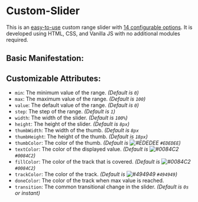 # Custom-Slider
This is an [easy-to-use](#basic-manifestation) custom range slider with [14 configurable options](#customizable-attributes). It is developed using HTML, CSS, and Vanilla JS with no additional modules required.

## Basic Manifestation:


## Customizable Attributes:

- `min`: The minimum value of the range. _(Default is `0`)_
- `max`: The maximum value of the range. _(Default is `100`)_
- `value`: The default value of the range. _(Default is `0`)_
- `step`: The step of the range. _(Default is `1`)_
- `width`: The width of the slider. _(Default is `100%`)_
- `height`: The height of the slider. _(Default is `8px`)_
- `thumbWidth`: The width of the thumb. _(Default is `8px`_
- `thumbHeight`: The height of the thumb. _(Default is `18px`)_
- `thumbColor`: The color of the thumb. _(Default is ![#EDEDEE](https://placehold.co/15x15/EDEDEE/EDEDEE.png) `#EDEDEE`)_
- `textColor`: The color of the displayed value. _(Default is ![#0084C2](https://placehold.co/15x15/0084c2/0084c2.png) `#0084C2`)_
- `fillColor`: The color of the track that is covered. _(Default is ![#0084C2](https://placehold.co/15x15/0084c2/0084c2.png) `#0084C2`)_
- `trackColor`: The color of the track. _(Default is ![#494949](https://placehold.co/15x15/494949/494949.png) `#494949`)_
- `doneColor`: The color of the track when max value is reached. 
- `transition`: The common transitional change in the slider. _(Default is `0s` or instant)_
